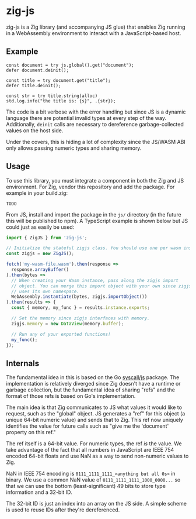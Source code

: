 # zig-js

zig-js is a Zig library (and accompanying JS glue) that enables Zig
running in a WebAssembly environment to interact with a JavaScript-based
host.

## Example

```zig
const document = try js.global().get("document");
defer document.deinit();

const title = try document.get("title");
defer title.deinit();

const str = try title.string(alloc)
std.log.info("the title is: {s}", .{str});
```

The code is a bit verbose with the error handling but since JS is a
dynamic language there are potential invalid types at every step of the
way. Additionally, `deinit` calls are necessary to dereference garbage-collected
values on the host side.

Under the covers, this is hiding a lot of complexity since the JS/WASM
ABI only allows passing numeric types and sharing memory.

## Usage

To use this library, you must integrate a component in both the Zig
and JS environment. For Zig, vendor this repository and add the package.
For example in your build.zig:

```
TODO
```

From JS, install and import the package in the `js/` directory (in the future
this will be published to npm). A TypeScript example is shown below but
JS could just as easily be used:

```typescript
import { ZigJS } from 'zig-js';

// Initialize the stateful zigjs class. You should use one per wasm instance.
const zigjs = new ZigJS();

fetch('my-wasm-file.wasm').then(response =>
  response.arrayBuffer()
).then(bytes =>
  // When creating your Wasm instance, pass along the zigjs import
  // object. You can merge this import object with your own since zigjs
  // uses its own namespace.
  WebAssembly.instantiate(bytes, zigjs.importObject())
).then(results => {
  const { memory, my_func } = results.instance.exports;

  // Set the memory since zigjs interfaces with memory.
  zigjs.memory = new DataView(memory.buffer);

  // Run any of your exported functions!
  my_func();
});
```

## Internals

The fundamental idea in this is based on the Go
[syscall/js](https://pkg.go.dev/syscall/js) package. The implementation
is relatively diverged since Zig doesn't have a runtime or garbage collection,
but the fundamental idea of sharing "refs" and the format of those refs is
based on Go's implementation.

The main idea is that Zig communicates to JS what values it would like
to request, such as the "global" object. JS generates a "ref" for this
object (a unique 64-bit numeric value) and sends that to Zig. This ref now
uniquely identifies the value for future calls such as "give me the
'document' property on this ref."

The ref itself is a 64-bit value. For numeric types, the ref _is_ the
value. We take advantage of the fact that all numbers in JavaScript are
IEEE 754 encoded 64-bit floats and use NaN as a way to send non-numeric values
to Zig.

NaN in IEEE 754 encoding is `0111_1111_1111_<anything but all 0s>` in binary.
We use a common NaN value of `0111_1111_1111_1000_0000...` so that we can use
the bottom (least-significant) 49 bits to store type information and
a 32-bit ID.

The 32-bit ID is just an index into an array on the JS side. A simple scheme
is used to reuse IDs after they're dereferenced.
